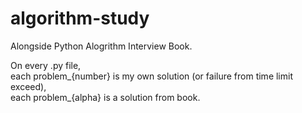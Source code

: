 # algorithm-study
Alongside Python Alogrithm Interview Book.
   
On every .py file,   
each problem_{number} is my own solution (or failure from time limit exceed),   
each problem_{alpha} is a solution from book.
